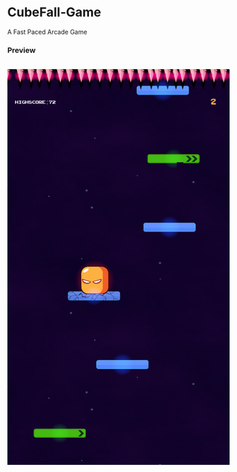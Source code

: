 # CubeFall-Game
A Fast Paced Arcade Game 
### Preview
<br>
<img src="img/preview.png" alt ="Preview Image"/>

